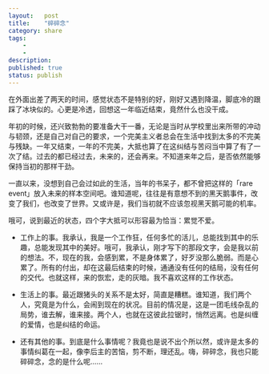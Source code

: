 ```yaml
---
layout:   post
title:    "碎碎念"
category: share 
tags:     
    -  
    -   
description: 
published: true
status: publish
---
```

 
在外面出差了两天的时间，感觉状态不是特别的好，刚好又遇到降温，脚底冷的跟踩了冰块似的。心更是冷透，回想这一年临近结束，竟然什么也没干成。
 
年初的时候，还兴致勃勃的要准备大干一番，无论是当时从学校里出来所带的冲动与韧颈，还是自己对自己的要求，一个完美主义者总会在生活中找到太多的不完美与残缺。一年又结束，一年的不完美，大抵也算了在这纠结与苦闷当中算了有了一次了结。过去的都已经过去，未来的，还会再来。不知道来年之后，是否依然能够保持当初的那样干劲。
 
一直以来，没想到自己会过如此的生活，当年的书呆子，都不曾把这样的「rare event」放入未来的样本空间吧。谁知道呢，往往是有意想不到的黑天鹅事件，改变了我们，也改变了世界。又或许是，我们当初就不应该忽视黑天鹅可能的机率。
 
哦可，说到最近的状态，四个字大抵可以形容最为恰当：累觉不爱。
 
- 工作上的事。我承认，我是一个工作狂，任何多忙的活儿，总能找到其中的乐趣，总能发现其中的美好。哦可，我承认，刚才写下的那段文字，会是我以前的想法。不，现在的我，会感到累，不是身体累了，好歹没那么脆弱。而是心累了。所有的付出，却在这最后结束的时候，通通没有任何的结局，没有任何的交代。也就这样，来的恢宏，走的灰暗。我不喜欢这样的工作状态。
 
- 生活上的事。最近跟猪头的关系不是太好，简直是糟糕。谁知道，我们两个人，究竟是为什么，会闹到现在的状况。目前的情况是，这是一团毛线杂乱的局势，谁去解，谁来接。两个人，也就在这彼此拉锯时，悄然远离。也是纠缠的爱情，也是纠结的命运。
 
- 还有其他的事。到底是什么事情呢？我竟也是说不出个所以然，或许是太多的事情纠葛在一起，像李后主的苦恼，剪不断，理还乱。嗨，碎碎念，我也只能碎碎念，念的是什么呢……
 
 
 
 
 
 
 
 
 
 
 
 
 
 
 
 
 
 
 
 
 
 
 
 
 
 
 
 
 
 
 
 
 
 
 
 
 
 
 
 
 
 
 
 
 
 
 
 
 
 
 
 
 
 
 
 
 
 
 
 
 
 
 
 
 
 
 
 
 
 
 
 
 
 
 
 
 
 
 
 
 
 
